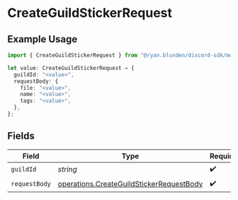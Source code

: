 # CreateGuildStickerRequest

## Example Usage

```typescript
import { CreateGuildStickerRequest } from "@ryan.blunden/discord-sdk/models/operations";

let value: CreateGuildStickerRequest = {
  guildId: "<value>",
  requestBody: {
    file: "<value>",
    name: "<value>",
    tags: "<value>",
  },
};
```

## Fields

| Field                                                                                                | Type                                                                                                 | Required                                                                                             | Description                                                                                          |
| ---------------------------------------------------------------------------------------------------- | ---------------------------------------------------------------------------------------------------- | ---------------------------------------------------------------------------------------------------- | ---------------------------------------------------------------------------------------------------- |
| `guildId`                                                                                            | *string*                                                                                             | :heavy_check_mark:                                                                                   | N/A                                                                                                  |
| `requestBody`                                                                                        | [operations.CreateGuildStickerRequestBody](../../models/operations/createguildstickerrequestbody.md) | :heavy_check_mark:                                                                                   | N/A                                                                                                  |